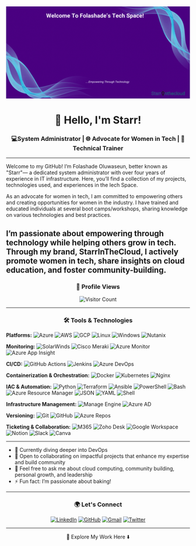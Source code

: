 ![Welcome Banner](https://github.com/Fola-Git/Fola-Git/blob/main/Github%20Banner.gif)

<div align="center">

# 👋 Hello, I'm Starr!

</div>

<div align="center">
  
### 💻System Administrator | 🌐 Advocate for Women in Tech | 📘 Technical Trainer 

</div>

---
Welcome to my GitHub! I’m Folashade Oluwaseun, better known as "Starr"— a dedicated system administrator with over four years of experience in IT infrastructure. Here, you’ll find a collection of my projects, technologies used, and experiences in the Iech Space.

As an advocate for women in tech, I am committed to empowering others and creating opportunities for women in the industry. I have trained and educated individuals at several boot camps/workshops, sharing knowledge on various technologies and best practices.

I’m passionate about empowering through technology while helping others grow in tech. Through my brand, StarrInTheCloud, I actively promote women in tech, share insights on cloud education, and foster community-building.
---
<div align="center"> 
  
  ### 👀 Profile Views 
  
</div>
<div align="center"> 
  
  ![Visitor Count](https://visitor-badge.laobi.icu/badge?page_id=Fola-Git)

 </div>

 ---
 
<div align="center"> 
  
### 🛠️ Tools & Technologies

 </div>
 
**Platforms:**  ![Azure](https://img.shields.io/badge/Azure-0078D4?style=flat&logo=microsoft-azure) ![AWS](https://img.shields.io/badge/AWS-232F3E?style=flat&logo=amazon-aws) ![GCP](https://img.shields.io/badge/GCP-4285F4?style=flat&logo=google-cloud) ![Linux](https://img.shields.io/badge/Linux-FCC624?style=flat&logo=linux) ![Windows](https://img.shields.io/badge/Windows-0078D6?style=flat&logo=windows) ![Nutanix](https://img.shields.io/badge/Nutanix-024c88?style=flat)

**Monitoring:** ![SolarWinds](https://img.shields.io/badge/SolarWinds-FFA500?style=flat) ![Cisco Meraki](https://img.shields.io/badge/Cisco%20Meraki-00827F?style=flat&logo=cisco) ![Azure Monitor](https://img.shields.io/badge/Azure%20Monitor-2563EB?style=flat) ![Azure App Insight](https://img.shields.io/badge/Azure%20App%20Insight-0078D4?style=flat)

**CI/CD:** ![GitHub Actions](https://img.shields.io/badge/GitHub%20Actions-2088FF?style=flat&logo=github-actions) ![Jenkins](https://img.shields.io/badge/Jenkins-D24939?style=flat&logo=jenkins) ![Azure DevOps](https://img.shields.io/badge/Azure%20DevOps-0078D7?style=flat&logo=azure-devops)

**Containerization & Orchestration:** ![Docker](https://img.shields.io/badge/Docker-2496ED?style=flat&logo=docker) ![Kubernetes](https://img.shields.io/badge/Kubernetes-326CE5?style=flat&logo=kubernetes) ![Nginx](https://img.shields.io/badge/Nginx-269539?style=flat&logo=nginx)

**IAC & Automation:** ![Python](https://img.shields.io/badge/Python-3776AB?style=flat&logo=python) ![Terraform](https://img.shields.io/badge/Terraform-7B42BC?style=flat&logo=terraform) ![Ansible](https://img.shields.io/badge/Ansible-EE0000?style=flat&logo=ansible) ![PowerShell](https://img.shields.io/badge/PowerShell-5391FE?style=flat&logo=powershell) ![Bash](https://img.shields.io/badge/Bash-4EAA25?style=flat&logo=gnu-bash) ![Azure Resource Manager](https://img.shields.io/badge/Azure%20Resource%20Manager-0078D4?style=flat&logo=microsoft-azure) ![JSON](https://img.shields.io/badge/JSON-000000?style=flat&logo=json) ![YAML](https://img.shields.io/badge/YAML-000080?style=flat&logo=yaml) ![Shell](https://img.shields.io/badge/Shell-4EAA25?style=flat&logo=gnu-bash)

**Infrastructure Management:** ![Manage Engine](https://img.shields.io/badge/Manage%20Engine-5C2D91?style=flat) ![Azure AD](https://img.shields.io/badge/Azure%20AD-0078D4?style=flat&logo=microsoft-azure)

**Versioning:** ![Git](https://img.shields.io/badge/Git-F05032?style=flat&logo=git) ![GitHub](https://img.shields.io/badge/GitHub-181717?style=flat&logo=github) ![Azure Repos](https://img.shields.io/badge/Azure%20Repos-0078D4?style=flat&logo=azure-devops)

**Ticketing & Collaboration:** ![M365](https://img.shields.io/badge/M365-D83B01?style=flat&logo=microsoft) ![Zoho Desk](https://img.shields.io/badge/Zoho%20Desk-FF4A00?style=flat&logo=zoho) ![Google Workspace](https://img.shields.io/badge/Google%20Workspace-4285F4?style=flat&logo=google) ![Notion](https://img.shields.io/badge/Notion-000000?style=flat&logo=notion) ![Slack](https://img.shields.io/badge/Slack-4A154B?style=flat&logo=slack) ![Canva](https://img.shields.io/badge/Canva-00C4CC?style=flat&logo=canva)

---

- 🌱 Currently diving deeper into DevOps
- 👯 Open to collaborating on impactful projects that enhance my expertise and build community
- 💬 Feel free to ask me about cloud computing, community building, personal growth, and leadership
- ⚡ Fun fact: I’m passionate about baking!
  
---
<div align="center"> 
  
### 🌍 Let's Connect


[![LinkedIn](https://img.shields.io/badge/-LinkedIn-0077B5?style=for-the-badge&logo=linkedin&logoColor=white)](https://www.linkedin.com/in/folashadebanire/)
[![GitHub](https://img.shields.io/badge/-GitHub-181717?style=for-the-badge&logo=github&logoColor=white)](https://github.com/Fola-Git)
[![Gmail](https://img.shields.io/badge/-Gmail-D14836?style=for-the-badge&logo=gmail&logoColor=white)](mailto:folashadeoluwaseun6@gmail.com)
[![Twitter](https://img.shields.io/badge/-Twitter-1DA1F2?style=for-the-badge&logo=twitter&logoColor=white)](https://twitter.com/I_am_folashade_)

</div>

---

<div align="center"> 
  
🚀 Explore My Work Here ⬇️

 </div>
